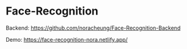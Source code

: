 # Face-Recognition

Backend: https://github.com/noracheung/Face-Recognition-Backend

Demo: https://face-recognition-nora.netlify.app/
